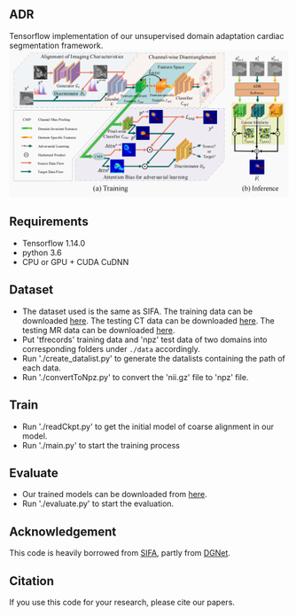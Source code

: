 ## ADR
Tensorflow implementation of our unsupervised domain adaptation cardiac segmentation framework. 
![image](https://github.com/Sunxy11/ADR/blob/main/picture/Overview.png)
## Requirements
- Tensorflow 1.14.0
- python 3.6
- CPU or GPU + CUDA CuDNN

## Dataset
* The dataset used is the same as SIFA. The training data can be downloaded [here](https://drive.google.com/file/d/1m9NSHirHx30S8jvN0kB-vkd7LL0oWCq3/view). The testing CT data can be downloaded [here](https://drive.google.com/file/d/1SJM3RluT0wbR9ud_kZtZvCY0dR9tGq5V/view). The testing MR data can be downloaded [here](https://drive.google.com/file/d/1Bm2uU4hQmn5L3GwXz6I0vuCN3YVMEc8S/view?usp=sharing).
* Put 'tfrecords' training data and 'npz' test data of two domains into corresponding folders under `./data` accordingly.
* Run './create_datalist.py' to generate the datalists containing the path of each data.
* Run './convertToNpz.py' to convert the 'nii.gz' file to 'npz' file.

## Train
* Run './readCkpt.py' to get the initial model of coarse alignment in our model.
* Run './main.py' to start the training process

## Evaluate
* Our trained models can be downloaded from [here](https://pan.baidu.com/s/1rQWs2AkqT-uZbbK5O3hk3w?pwd=9u51).
* Run './evaluate.py' to start the evaluation.

## Acknowledgement
This code is heavily borrowed from [SIFA](https://github.com/cchen-cc/SIFA), partly from [DGNet](https://github.com/vios-s/DGNet).

## Citation
If you use this code for your research, please cite our papers.
